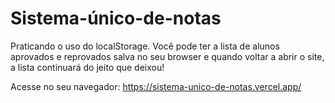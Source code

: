 # Sistema-único-de-notas

Praticando o uso do localStorage. Você pode ter a lista de alunos aprovados e reprovados salva no seu browser e quando voltar a abrir o site, a lista continuará do jeito que deixou!

Acesse no seu navegador: https://sistema-unico-de-notas.vercel.app/
